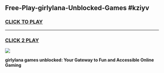 
## Free-Play-girlylana-Unblocked-Games #kziyv
<h3>
<a href="https://news.freeplayer.one?title=girlylana&ref=8M">CLICK TO PLAY</a></h3>
<hr>

<h3>
<a href="https://news.freeplayer.one?title=girlylana&ref=8M">CLICK 2 PLAY</a>
  
</h3>

<a href="https://news.freeplayer.one?title=girlylana&ref=8M"><img src="https://clearcache.store/games.png"></a>


**girlylana games unblocked: Your Gateway to Fun and Accessible Online Gaming**
